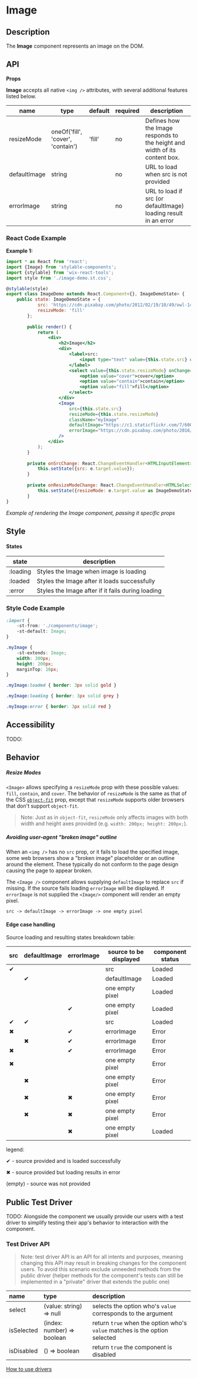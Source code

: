 # Image

## Description

The **Image** component represents an image on the DOM.

## API

**Props**

**Image** accepts all native `<img />` attributes, with several additional features listed below.


| name        | type       | default | required | description       |
| ----------- | ---------- | ------- | -------- | ----------------- |
| resizeMode | oneOf('fill', 'cover', 'contain') | 'fill' | no | Defines how the Image responds to the height and width of its content box. |
| defaultImage | string |  | no | URL to load when src is not provided|
| errorImage | string |  | no | URL to load if src (or defaultImage) loading result in an error|



### React Code Example

**Example 1:**

```jsx
import * as React from 'react';
import {Image} from 'stylable-components';
import {stylable} from 'wix-react-tools';
import style from './image-demo.st.css';

@stylable(style)
export class ImageDemo extends React.Component<{}, ImageDemoState> {
    public state: ImageDemoState = {
            src: 'https://cdn.pixabay.com/photo/2012/02/19/10/49/owl-14918_960_720.jpg',
            resizeMode: 'fill'
        };
    
        public render() {
            return (
                <div>
                    <h2>Image</h2>
                    <div>
                        <label>src:
                            <input type="text" value={this.state.src} onChange={this.onSrcChange} />
                        </label>
                        <select value={this.state.resizeMode} onChange={this.onResizeModeChange}>
                            <option value="cover">cover</option>
                            <option value="contain">contain</option>
                            <option value="fill">fill</option>
                        </select>
                    </div>
                    <Image
                        src={this.state.src}
                        resizeMode={this.state.resizeMode}
                        className="myImage"
                        defaultImage="https://c1.staticflickr.com/7/6005/5927758528_a2060423e7_b.jpg"
                        errorImage="https://cdn.pixabay.com/photo/2016/10/10/12/02/eagle-owl-1728218_960_720.jpg"
                    />
                </div>
            );
        }
    
        private onSrcChange: React.ChangeEventHandler<HTMLInputElement> = e => {
            this.setState({src: e.target.value});
        }
    
        private onResizeModeChange: React.ChangeEventHandler<HTMLSelectElement> = e => {
            this.setState({resizeMode: e.target.value as ImageDemoState['resizeMode']});
        }
}

```
*Example of rendering the Image component, passing it specific props*

## Style 

#### States 

| state | description|
| ----- | -----------|
| :loading | Styles the Image when image is loading
| :loaded | Styles the Image after it loads successfully
| :error | Styles the Image after if it fails during loading


### Style Code Example

```css
:import {
    -st-from: './components/image'; 
    -st-default: Image;
}

.myImage {
    -st-extends: Image;
    width: 300px;
    height: 200px;
    marginTop: 10px;
}

.myImage:loaded { border: 3px solid gold }

.myImage:loading { border: 3px solid grey }

.myImage:error { border: 3px solid red }

```

## Accessibility
TODO: 

## Behavior

##### Resize Modes

`<Image>` allows specifying a `resizeMode` prop with these possible values: `fill`, `contain`, and `cover`. The behavior of `resizeMode` is the same as that of the CSS [`object-fit`](https://developer.mozilla.org/en-US/docs/Web/CSS/object-fit) prop, except that `resizeMode` supports older browsers that don't support `object-fit`.

> Note: Just as in `object-fit`, `resizeMode` only affects images with both width and height axes provided (e.g. `width: 200px; height: 200px;`).


##### Avoiding user-agent "broken image" outline

When an `<img />` has no `src` prop, or it fails to load the specified image, some web browsers show a "broken image" placeholder or an outline around the element. These typically do not conform to the page design causing the page to appear broken.

The `<Image />` component allows supplying `defaultImage` to replace `src` if missing. If the source fails loading `errorImage` will be displayed. If `errorImage` is not supplied the `<Image/>` component will render an empty pixel.

```
src -> defaultImage -> errorImage -> one empty pixel
```

#### Edge case handling

Source loading and resulting states breakdown table:

| src | defaultImage | errorImage | source to be displayed | component status |
| --- | ------------ | ---------- | ---------------------- | ---------------- |
| ✔ | |  | src | Loaded |
|  |✔ |  | defaultImage | Loaded |
|  | |  | one empty pixel | Loaded |
|  |  | ✔ | one empty pixel | Loaded |
| ✔ | ✔ |  | src | Loaded |
| ✖ |  | ✔ | errorImage | Error |
|  | ✖  | ✔ | errorImage | Error |
| ✖ |  | ✔ | errorImage | Error |
| ✖ |  |  | one empty pixel | Error |
|  | ✖ |  | one empty pixel | Error |
|  | ✖ | ✖ | one empty pixel | Error |
|  | ✖ | ✖ | one empty pixel | Error |
|  |  | ✖ | one empty pixel | Loaded |

legend:

✔ - source provided and is loaded successfully

✖ - source provided but loading results in error

(empty) - source was not provided

## Public Test Driver

TODO:
Alongside the component we usually provide our users with a test driver to simplify testing their app's behavior to interaction with the component.

### Test Driver API
> Note: test driver API is an API for all intents and purposes, meaning changing this API may result in breaking changes for the component users. To avoid this scenario exclude unneeded methods from the public driver (helper methods for the component's tests can still be implemented in a "private" driver that extends the public one)

| name   | type                    | description |
|:-------|:------------------------|:------------|
| select | (value: string) => null | selects the option who's `value` corresponds to the argument |  
| isSelected | (index: number) => boolean | return `true` when the option who's `value` matches is the option selected | 
| isDisabled | () => boolean | return `true` the component is disabled |


[How to use drivers](https://github.com/wix/wix-ui/tree/master/packages/wix-ui-test-utils#testkit-helpers)



